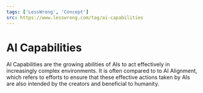 ```yaml
---
tags: ['LessWrong', 'Concept']
src: https://www.lesswrong.com/tag/ai-capabilities
---
```


# AI Capabilities
AI Capabilities are the growing abilities of AIs to act effectively in increasingly complex environments. It is often compared to to AI Alignment, which refers to efforts to ensure that these effective actions taken by AIs are also intended by the creators and beneficial to humanity.


